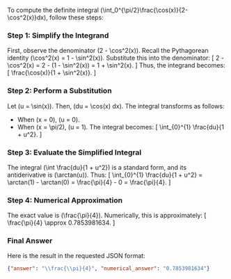 To compute the definite integral \(\int_0^{\pi/2}\frac{\cos(x)}{2-\cos^2(x)}dx\), follow these steps:

### Step 1: Simplify the Integrand
First, observe the denominator \(2 - \cos^2(x)\). Recall the Pythagorean identity \(\cos^2(x) = 1 - \sin^2(x)\). Substitute this into the denominator:
\[
2 - \cos^2(x) = 2 - (1 - \sin^2(x)) = 1 + \sin^2(x).
\]
Thus, the integrand becomes:
\[
\frac{\cos(x)}{1 + \sin^2(x)}.
\]

### Step 2: Perform a Substitution
Let \(u = \sin(x)\). Then, \(du = \cos(x) dx\). The integral transforms as follows:
- When \(x = 0\), \(u = 0\).
- When \(x = \pi/2\), \(u = 1\).
The integral becomes:
\[
\int_{0}^{1} \frac{du}{1 + u^2}.
\]

### Step 3: Evaluate the Simplified Integral
The integral \(\int \frac{du}{1 + u^2}\) is a standard form, and its antiderivative is \(\arctan(u)\). Thus:
\[
\int_{0}^{1} \frac{du}{1 + u^2} = \arctan(1) - \arctan(0) = \frac{\pi}{4} - 0 = \frac{\pi}{4}.
\]

### Step 4: Numerical Approximation
The exact value is \(\frac{\pi}{4}\). Numerically, this is approximately:
\[
\frac{\pi}{4} \approx 0.7853981634.
\]

### Final Answer
Here is the result in the requested JSON format:
```json
{"answer": "\\frac{\\pi}{4}", "numerical_answer": "0.7853981634"}
```